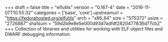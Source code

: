 +++
draft = false
title = "elfutils"
version = "0.167-4"
date = "2016-11-07T10:55:32"
categories = ['base', 'core']
upstreamurl = "https://fedorahosted.org/elfutils"
arch = "x86_64"
size = "575372"
usize = "2726887"
sha1sum = "59d2b9e8e5e000d93d7adfdf2820477836d77cb2"
+++
Collection of libraries and utilities for working with ELF object files and DWARF debugging information